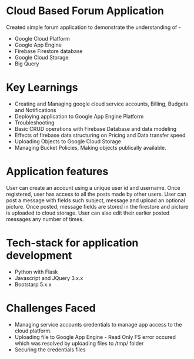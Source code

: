 # Cloud Based Forum Application

Created simple forum application to demonstrate the understanding of -
* Google Cloud Platform
* Google App Engine
* Firebase Firestore database
* Google Cloud Storage
* Big Query

# Key Learnings

* Creating and Managing google cloud service accounts, Billing, Budgets and Notifications
* Deploying application to Google App Engine Platform
* Troubleshooting
* Basic CRUD operations with Firebase Database and data modeling
* Effects of firebase data structuring on Pricing and Data transfer speed
* Uploading Objects to Google Cloud Storage
* Managing Bucket Policies, Making objects publically available.

# Application features

User can create an account using a unique user id and username.
Once registered, user has access to all the posts made by other users. User can post a message with fields such subject, message and upload an optional picture.
Once posted, message fields are stored in the firestore and picture is uploaded to cloud storage. User can also edit their earlier posted messages any number of times.


# Tech-stack for application development

* Python with Flask
* Javascript and JQuery 3.x.x
* Bootstarp 5.x.x

# Challenges Faced


* Managing service accounts credentials to manage app access to the cloud platform.
* Uploading file to Google App Engine - Read Only FS error occured which was resolved by uploading files to /tmp/ folder
* Securing the credentials files

